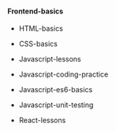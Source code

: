 #### Frontend-basics

* HTML-basics

* CSS-basics

* Javascript-lessons

* Javascript-coding-practice

* Javascript-es6-basics

* Javascript-unit-testing

* React-lessons





